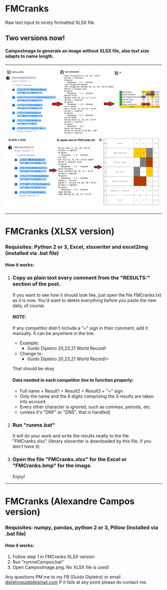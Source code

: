 # FMCranks
Raw text input to nicely formatted XLSX file

## Two versions now!
#### CamposImage to generate an image without XLSX file, also text size adapts to name length.

------------------------------------------------------------------------------------------

![Example Image not loaded correctly...](https://github.com/GuidoDipietro/FMCranks/blob/master/CranksExample.png?raw=true)
![Example Image not loaded correctly...](https://github.com/GuidoDipietro/FMCranks/blob/master/CamposImageExample.png?raw=true)

------------------------------------------------------------------------------------------

# FMCranks (XLSX version)

### Requisites: Python 2 or 3, Excel, xlsxwriter and excel2img (installed via .bat file)

#### How it works:
1. 	### Copy as plain text every comment from the "RESULTS:" section of the post.
	If you want to see how it should look like, just open the file FMCranks.txt as it is now.
	You'd want to delete everything before you paste the new data, of course.

	#### *NOTE*:
	If any competitor didn't include a "=" sign in their comment, add it manually. It can be anywhere in the line.
	- Example:
		- Guido Dipietro 20,23,21 World Record!
	- Change to:
		- Guido Dipietro 20,23,21 World Record!=
	
	That should be okay
	#### Data needed in each competitor line to function properly:
	- Full name + Result1 + Result2 + Result3 + "=" sign
	- Only the name and the 6 digits comprising the 3 results are taken into account.
	- Every other character is ignored, such as commas, periods, etc.
	- (unless it's "DNF" or "DNS", that is handled)

2.	### Run "runme.bat"
	It will do your work and write the results neatly to the file "FMCranks.xlsx"
	(library xlsxwriter is downloaded by this file, if you don't have it)

3. 	### Open the file "FMCranks.xlsx" for the Excel or "FMCranks.bmp" for the image.
	Enjoy!
	
-----------------------------------------------------------------------------------

# FMCranks (Alexandre Campos version)

### Requisites: numpy, pandas, python 2 or 3, Pillow (installed via .bat file)

#### How it works:
1.	Follow step 1 in FMCranks XLSX version
2.	Run "runmeCampos.bat"
3.	Open CamposImage.png. No XLSX file is used!

Any questions PM me to my FB (Guido Dipietro) or email dipietroguido@gmail.com
If it fails at any point please do contact me.
